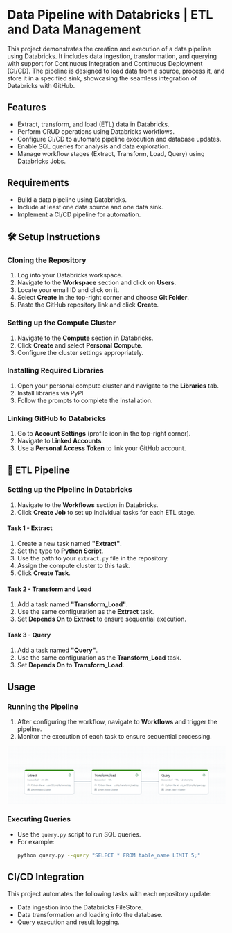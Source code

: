 # Data Pipeline with Databricks | ETL and Data Management 
This project demonstrates the creation and execution of a data pipeline using Databricks. It includes data ingestion, transformation, and querying with support for Continuous Integration and Continuous Deployment (CI/CD). The pipeline is designed to load data from a source, process it, and store it in a specified sink, showcasing the seamless integration of Databricks with GitHub.

## Features
- Extract, transform, and load (ETL) data in Databricks.
- Perform CRUD operations using Databricks workflows.
- Configure CI/CD to automate pipeline execution and database updates.
- Enable SQL queries for analysis and data exploration.
- Manage workflow stages (Extract, Transform, Load, Query) using Databricks Jobs.

## Requirements
- Build a data pipeline using Databricks.
- Include at least one data source and one data sink.
- Implement a CI/CD pipeline for automation.

## 🛠️ Setup Instructions

### Cloning the Repository
1. Log into your Databricks workspace.
2. Navigate to the **Workspace** section and click on **Users**.
3. Locate your email ID and click on it.
4. Select **Create** in the top-right corner and choose **Git Folder**.
5. Paste the GitHub repository link and click **Create**.

### Setting up the Compute Cluster
1. Navigate to the **Compute** section in Databricks.
2. Click **Create** and select **Personal Compute**.
3. Configure the cluster settings appropriately.

### Installing Required Libraries
1. Open your personal compute cluster and navigate to the **Libraries** tab.
2. Install libraries via PyPI
3. Follow the prompts to complete the installation.

### Linking GitHub to Databricks
1. Go to **Account Settings** (profile icon in the top-right corner).
2. Navigate to **Linked Accounts**.
3. Use a **Personal Access Token** to link your GitHub account.

## 🚀 ETL Pipeline

### Setting up the Pipeline in Databricks
1. Navigate to the **Workflows** section in Databricks.
2. Click **Create Job** to set up individual tasks for each ETL stage.

#### Task 1 - Extract
1. Create a new task named **"Extract"**.
2. Set the type to **Python Script**.
3. Use the path to your `extract.py` file in the repository.
4. Assign the compute cluster to this task.
5. Click **Create Task**.

#### Task 2 - Transform and Load
1. Add a task named **"Transform_Load"**.
2. Use the same configuration as the **Extract** task.
3. Set **Depends On** to **Extract** to ensure sequential execution.

#### Task 3 - Query
1. Add a task named **"Query"**.
2. Use the same configuration as the **Transform_Load** task.
3. Set **Depends On** to **Transform_Load**.

## Usage

### Running the Pipeline
1. After configuring the workflow, navigate to **Workflows** and trigger the pipeline.
2. Monitor the execution of each task to ensure sequential processing.

![Run the workflow](屏幕截图%202024-12-10%20204916.png)

### Executing Queries
- Use the `query.py` script to run SQL queries.
- For example:
  ```bash
  python query.py --query "SELECT * FROM table_name LIMIT 5;"
  ```

## CI/CD Integration
This project automates the following tasks with each repository update:
- Data ingestion into the Databricks FileStore.
- Data transformation and loading into the database.
- Query execution and result logging.
